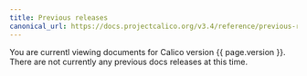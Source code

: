 ```yaml
---
title: Previous releases
canonical_url: https://docs.projectcalico.org/v3.4/reference/previous-releases
---
```



You are currentl viewing documents for Calico version {{ page.version }}. There are not currently any previous docs releases at this time.
